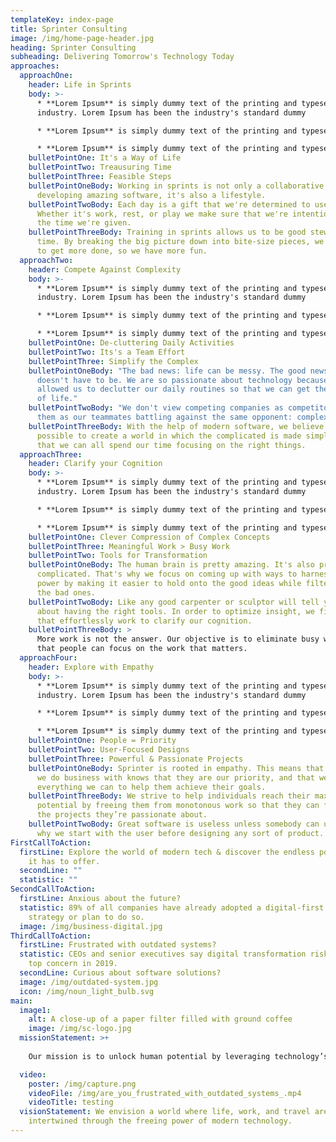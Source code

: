 ```yaml
---
templateKey: index-page
title: Sprinter Consulting
image: /img/home-page-header.jpg
heading: Sprinter Consulting
subheading: Delivering Tomorrow's Technology Today
approaches:
  approachOne:
    header: Life in Sprints
    body: >-
      * **Lorem Ipsum** is simply dummy text of the printing and typesetting
      industry. Lorem Ipsum has been the industry's standard dummy

      * **Lorem Ipsum** is simply dummy text of the printing and typesetting industry. Lorem Ipsum has been the industry's standard dummy

      * **Lorem Ipsum** is simply dummy text of the printing and typesetting industry. Lorem Ipsum has been the industry's standard dummy
    bulletPointOne: It's a Way of Life
    bulletPointTwo: Treausuring Time
    bulletPointThree: Feasible Steps
    bulletPointOneBody: Working in sprints is not only a collaborative approach to
      developing amazing software, it's also a lifestyle.
    bulletPointTwoBody: Each day is a gift that we're determined to use wisely.
      Whether it's work, rest, or play we make sure that we're intentional with
      the time we're given.
    bulletPointThreeBody: Training in sprints allows us to be good stewards of our
      time. By breaking the big picture down into bite-size pieces, we're able
      to get more done, so we have more fun.
  approachTwo:
    header: Compete Against Complexity
    body: >-
      * **Lorem Ipsum** is simply dummy text of the printing and typesetting
      industry. Lorem Ipsum has been the industry's standard dummy

      * **Lorem Ipsum** is simply dummy text of the printing and typesetting industry. Lorem Ipsum has been the industry's standard dummy

      * **Lorem Ipsum** is simply dummy text of the printing and typesetting industry. Lorem Ipsum has been the industry's standard dummy
    bulletPointOne: De-cluttering Daily Activities
    bulletPointTwo: Its's a Team Effort
    bulletPointThree: Simplify the Complex
    bulletPointOneBody: "The bad news: life can be messy. The good news: but it
      doesn't have to be. We are so passionate about technology because it has
      allowed us to declutter our daily routines so that we can get the most out
      of life."
    bulletPointTwoBody: "We don't view competing companies as competitors. We view
      them as our teammates battling against the same opponent: complexity."
    bulletPointThreeBody: With the help of modern software, we believe it's truly
      possible to create a world in which the complicated is made simple, so
      that we can all spend our time focusing on the right things.
  approachThree:
    header: Clarify your Cognition
    body: >-
      * **Lorem Ipsum** is simply dummy text of the printing and typesetting
      industry. Lorem Ipsum has been the industry's standard dummy

      * **Lorem Ipsum** is simply dummy text of the printing and typesetting industry. Lorem Ipsum has been the industry's standard dummy

      * **Lorem Ipsum** is simply dummy text of the printing and typesetting industry. Lorem Ipsum has been the industry's standard dummy
    bulletPointOne: Clever Compression of Complex Concepts
    bulletPointThree: Meaningful Work > Busy Work
    bulletPointTwo: Tools for Transformation
    bulletPointOneBody: The human brain is pretty amazing. It's also pretty
      complicated. That's why we focus on coming up with ways to harness its
      power by making it easier to hold onto the good ideas while filtering out
      the bad ones.
    bulletPointTwoBody: Like any good carpenter or sculptor will tell you, it’s all
      about having the right tools. In order to optimize insight, we find ways
      that effortlessly work to clarify our cognition.
    bulletPointThreeBody: >
      More work is not the answer. Our objective is to eliminate busy work so
      that people can focus on the work that matters.
  approachFour:
    header: Explore with Empathy
    body: >-
      * **Lorem Ipsum** is simply dummy text of the printing and typesetting
      industry. Lorem Ipsum has been the industry's standard dummy

      * **Lorem Ipsum** is simply dummy text of the printing and typesetting industry. Lorem Ipsum has been the industry's standard dummy

      * **Lorem Ipsum** is simply dummy text of the printing and typesetting industry. Lorem Ipsum has been the industry's standard dummy
    bulletPointOne: People = Priority
    bulletPointTwo: User-Focused Designs
    bulletPointThree: Powerful & Passionate Projects
    bulletPointOneBody: Sprinter is rooted in empathy. This means that every person
      we do business with knows that they are our priority, and that we will do
      everything we can to help them achieve their goals.
    bulletPointThreeBody: We strive to help individuals reach their maximum
      potential by freeing them from monotonous work so that they can focus on
      the projects they’re passionate about.
    bulletPointTwoBody: Great software is useless unless somebody can use it. That's
      why we start with the user before designing any sort of product.
FirstCallToAction:
  firstLine: Explore the world of modern tech & discover the endless possibilities
    it has to offer.
  secondLine: ""
  statistic: ""
SecondCallToAction:
  firstLine: Anxious about the future?
  statistic: 89% of all companies have already adopted a digital-first business
    strategy or plan to do so.
  image: /img/business-digital.jpg
ThirdCallToAction:
  firstLine: Frustrated with outdated systems?
  statistic: CEOs and senior executives say digital transformation risk is their
    top concern in 2019.
  secondLine: Curious about software solutions?
  image: /img/outdated-system.jpg
  icon: /img/noun_light_bulb.svg
main:
  image1:
    alt: A close-up of a paper filter filled with ground coffee
    image: /img/sc-logo.jpg
  missionStatement: >+
    
    Our mission is to unlock human potential by leveraging technology’s power to have the most positive impact.

  video:
    poster: /img/capture.png
    videoFile: /img/are_you_frustrated_with_outdated_systems_.mp4
    videoTitle: testing
  visionStatement: We envision a world where life, work, and travel are seamlessly
    intertwined through the freeing power of modern technology.
---
```

